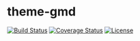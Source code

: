 # theme-gmd

[![Build Status](https://travis-ci.org/shopgate/theme-gmd.svg?branch=master)](https://travis-ci.org/shopgate/theme-gmd)
[![Coverage Status](https://coveralls.io/repos/github/shopgate/theme-gmd/badge.svg?branch=master)](https://coveralls.io/github/shopgate/theme-gmd?branch=master)
[![License](https://img.shields.io/badge/License-Apache%202.0-blue.svg)](https://opensource.org/licenses/Apache-2.0)


